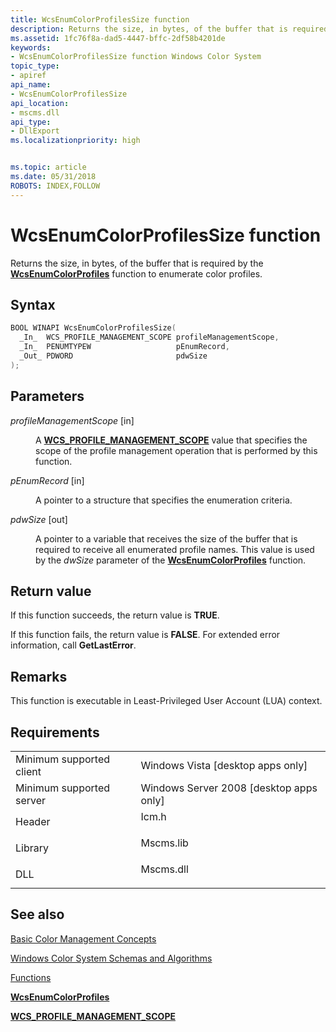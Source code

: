 ```yaml
---
title: WcsEnumColorProfilesSize function
description: Returns the size, in bytes, of the buffer that is required by the WcsEnumColorProfiles function to enumerate color profiles.
ms.assetid: 1fc76f8a-dad5-4447-bffc-2df58b4201de
keywords:
- WcsEnumColorProfilesSize function Windows Color System
topic_type:
- apiref
api_name:
- WcsEnumColorProfilesSize
api_location:
- mscms.dll
api_type:
- DllExport
ms.localizationpriority: high


ms.topic: article
ms.date: 05/31/2018
ROBOTS: INDEX,FOLLOW
---
```


# WcsEnumColorProfilesSize function

Returns the size, in bytes, of the buffer that is required by the [**WcsEnumColorProfiles**](wcsenumcolorprofiles.md) function to enumerate color profiles.

## Syntax


```C++
BOOL WINAPI WcsEnumColorProfilesSize(
  _In_  WCS_PROFILE_MANAGEMENT_SCOPE profileManagementScope,
  _In_  PENUMTYPEW                   pEnumRecord,
  _Out_ PDWORD                       pdwSize
);
```



## Parameters

<dl> <dt>

*profileManagementScope* \[in\]
</dt> <dd>

A [**WCS\_PROFILE\_MANAGEMENT\_SCOPE**](wcs-profile-management-scope.md) value that specifies the scope of the profile management operation that is performed by this function.

</dd> <dt>

*pEnumRecord* \[in\]
</dt> <dd>

A pointer to a structure that specifies the enumeration criteria.

</dd> <dt>

*pdwSize* \[out\]
</dt> <dd>

A pointer to a variable that receives the size of the buffer that is required to receive all enumerated profile names. This value is used by the *dwSize* parameter of the [**WcsEnumColorProfiles**](wcsenumcolorprofiles.md) function.

</dd> </dl>

## Return value

If this function succeeds, the return value is **TRUE**.

If this function fails, the return value is **FALSE**. For extended error information, call **GetLastError**.

## Remarks

This function is executable in Least-Privileged User Account (LUA) context.

## Requirements



|                                     |                                                                                      |
|-------------------------------------|--------------------------------------------------------------------------------------|
| Minimum supported client<br/> | Windows Vista \[desktop apps only\]<br/>                                       |
| Minimum supported server<br/> | Windows Server 2008 \[desktop apps only\]<br/>                                 |
| Header<br/>                   | <dl> <dt>Icm.h</dt> </dl>     |
| Library<br/>                  | <dl> <dt>Mscms.lib</dt> </dl> |
| DLL<br/>                      | <dl> <dt>Mscms.dll</dt> </dl> |



## See also

<dl> <dt>

[Basic Color Management Concepts](basic-color-management-concepts.md)
</dt> <dt>

[Windows Color System Schemas and Algorithms](windows-color-system-schemas-and-algorithms.md)
</dt> <dt>

[Functions](functions.md)
</dt> <dt>

[**WcsEnumColorProfiles**](wcsenumcolorprofiles.md)
</dt> <dt>

[**WCS\_PROFILE\_MANAGEMENT\_SCOPE**](wcs-profile-management-scope.md)
</dt> </dl>

 

 





